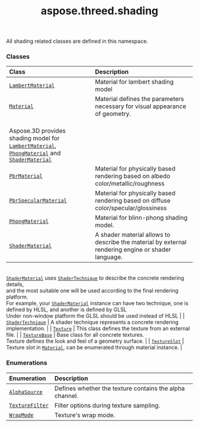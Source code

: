 ﻿---
title: aspose.threed.shading
second_title: Aspose.3D for Python via .NET API References
description: 
type: docs
weight: 10
url: /python-net/aspose.threed.shading/
is_root: false
---

All shading related classes are defined in this namespace.

### Classes
| Class | Description |
| :- | :- |
| [`LambertMaterial`](/3d/python-net/aspose.threed.shading/lambertmaterial) | Material for lambert shading model |
| [`Material`](/3d/python-net/aspose.threed.shading/material) | Material defines the parameters necessary for visual appearance of geometry.<br/>Aspose.3D provides shading model for [`LambertMaterial`](/3d/python-net/aspose.threed.shading/lambertmaterial), [`PhongMaterial`](/3d/python-net/aspose.threed.shading/phongmaterial) and [`ShaderMaterial`](/3d/python-net/aspose.threed.shading/shadermaterial) |
| [`PbrMaterial`](/3d/python-net/aspose.threed.shading/pbrmaterial) | Material for physically based rendering based on albedo color/metallic/roughness |
| [`PbrSpecularMaterial`](/3d/python-net/aspose.threed.shading/pbrspecularmaterial) | Material for physically based rendering based on diffuse color/specular/glossiness |
| [`PhongMaterial`](/3d/python-net/aspose.threed.shading/phongmaterial) | Material for blinn-phong shading model. |
| [`ShaderMaterial`](/3d/python-net/aspose.threed.shading/shadermaterial) | A shader material allows to describe the material by external rendering engine or shader language.<br/>[`ShaderMaterial`](/3d/python-net/aspose.threed.shading/shadermaterial) uses [`ShaderTechnique`](/3d/python-net/aspose.threed.shading/shadertechnique) to describe the concrete rendering details, <br/>and the most suitable one will be used according to the final rendering platform.<br/>For example, your [`ShaderMaterial`](/3d/python-net/aspose.threed.shading/shadermaterial) instance can have two technique, one is defined by HLSL, and another is defined by GLSL<br/>Under non-window platform the GLSL should be used instead of HLSL |
| [`ShaderTechnique`](/3d/python-net/aspose.threed.shading/shadertechnique) | A shader technique represents a concrete rendering implementation. |
| [`Texture`](/3d/python-net/aspose.threed.shading/texture) | This class defines the texture from an external file. |
| [`TextureBase`](/3d/python-net/aspose.threed.shading/texturebase) | Base class for all concrete textures.<br/>Texture defines the look and feel of a geometry surface. |
| [`TextureSlot`](/3d/python-net/aspose.threed.shading/textureslot) | Texture slot in [`Material`](/3d/python-net/aspose.threed.shading/material), can be enumerated through material instance. |


### Enumerations
| Enumeration | Description |
| :- | :- |
| [`AlphaSource`](/3d/python-net/aspose.threed.shading/alphasource) | Defines whether the texture contains the alpha channel. |
| [`TextureFilter`](/3d/python-net/aspose.threed.shading/texturefilter) | Filter options during texture sampling. |
| [`WrapMode`](/3d/python-net/aspose.threed.shading/wrapmode) | Texture's wrap mode. |


